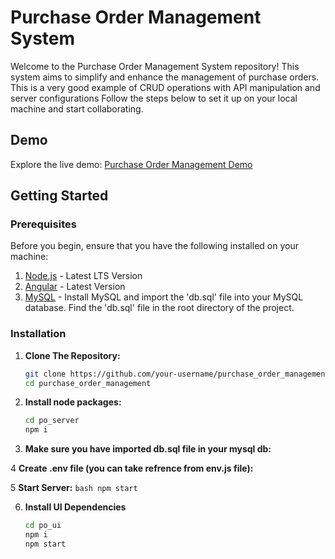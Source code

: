 # Purchase Order Management System

Welcome to the Purchase Order Management System repository! This system aims to simplify and enhance the management of purchase orders.
This is a very good example of CRUD operations with API manipulation and server configurations
Follow the steps below to set it up on your local machine and start collaborating.

## Demo

Explore the live demo: [Purchase Order Management Demo](https://purchases-management.web.app)

## Getting Started

### Prerequisites

Before you begin, ensure that you have the following installed on your machine:

1. [Node.js](https://nodejs.org/) - Latest LTS Version
2. [Angular](https://angular.io/) - Latest Version
3. [MySQL](https://www.mysql.com/) - Install MySQL and import the 'db.sql' file into your MySQL database. Find the 'db.sql' file in the root directory of the project.

### Installation

1. **Clone The Repository:**

   ```bash
   git clone https://github.com/your-username/purchase_order_management.git
   cd purchase_order_management
   ```

2.  **Install node packages:**
      ```bash
      cd po_server
      npm i
      ```
3.  **Make sure you have imported db.sql file in your mysql db:**
   
4   **Create .env file (you can take refrence from env.js file):**

5   **Start Server:**
      ```bash
      npm start
      ```

6. **Install UI Dependencies**

   ```bash
   cd po_ui
   npm i
   npm start
   ```
